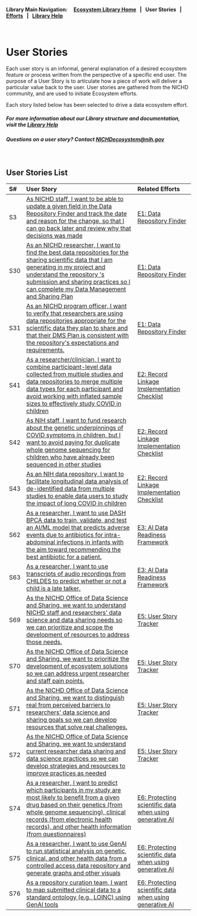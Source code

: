 #### Library Main Navigation: &nbsp; &nbsp;  <b> [Ecosystem Library Home](https://github.com/NIH-NICHD-Ecosystem) </b> &nbsp; | &nbsp; User Stories &nbsp; | &nbsp; [Efforts](https://github.com/NIH-NICHD-Ecosystem/Efforts/blob/main/README.md) &nbsp; | &nbsp; [Library Help](https://github.com/NIH-NICHD-Ecosystem/LibraryHelp/blob/main/README.md)

</br>

# User Stories
Each user story is an informal, general explanation of a desired ecosystem feature or process written from the perspective of a specific end user. The purpose of a User Story is to articulate how a piece of work will deliver a particular value back to the user. User stories are gathered from the NICHD community, and are used to initiate Ecosystem efforts. 

Each story listed below has been selected to drive a data ecosystem effort. 

##### For more information about our Library structure and documentation, visit the [Library Help](https://github.com/NIH-NICHD-Ecosystem/LibraryHelp/blob/main/README.md) 
##### Questions on a user story? Contact [NICHDecosystem@nih.gov](mailto:NICHDecosystem@nih.gov?subject=Ecosystem_Library)


</br>


## User Stories List
| S# | User Story | Related Efforts
| :------------ | :-------------  | :------------- |
|S3 | [ As NICHD staff, I want to be able to update a given field in the Data Repository Finder and track the date and reason for  the change, so that I can go back later and review why that decisions was made ](https://github.com/NIH-NICHD-Ecosystem/UserStories/blob/main/stories/storyID-3.md)  | [E1: Data Repository Finder](https://github.com/NIH-NICHD-Ecosystem/E1_Data-Repository-Finder/blob/main/README.md)|
|S30 | [As an NICHD researcher, I want to find the best data repositories for the sharing scientific data that I am generating in my project and understand the repository 's submission and sharing practices so  I can complete my Data Management and Sharing Plan](https://github.com/NIH-NICHD-Ecosystem/UserStories/blob/main/stories/storyID-30.md)  | [E1: Data Repository Finder](https://github.com/NIH-NICHD-Ecosystem/E1_Data-Repository-Finder/blob/main/README.md) |
|S31 | [As an NICHD program officer, I want to verify that researchers are using data repositories appropriate for the scientific data they plan to share and that their DMS Plan is consistent with the repository's expectations and requirements.](https://github.com/NIH-NICHD-Ecosystem/UserStories/blob/main/stories/storyID-31.md)  | [E1: Data Repository Finder](https://github.com/NIH-NICHD-Ecosystem/E1_Data-Repository-Finder/blob/main/README.md) |
|S41 | [As a researcher/clinician, I want to combine participant-level data collected from multiple studies and data repositories to merge multiple data types for each participant and avoid working with inflated sample sizes to effectively study COVID in children](https://github.com/NIH-NICHD-Ecosystem/UserStories/blob/main/stories/storyID-41.md)  | [E2: Record Linkage Implementation Checklist](https://github.com/NIH-NICHD-Ecosystem/E2_Record-Linkage-Implementation-Checklist/blob/main/README.md) |  |
|S42 | [As NIH staff, I want to fund research about the genetic underpinnings of COVID symptoms in children, but I want to avoid paying for duplicate whole genome sequencing for children who have already been sequenced in other studies](https://github.com/NIH-NICHD-Ecosystem/UserStories/blob/main/stories/storyID-42.md)  | [E2: Record Linkage Implementation Checklist](https://github.com/NIH-NICHD-Ecosystem/E2_Record-Linkage-Implementation-Checklist/blob/main/README.md) |  |
|S43 | [As an NIH data repository, I want to facilitate longitudinal data analysis of de-identified data from multiple studies to enable data users to study the impact of long COVID in children](https://github.com/NIH-NICHD-Ecosystem/UserStories/blob/main/stories/storyID-43.md)  | [E2: Record Linkage Implementation Checklist](https://github.com/NIH-NICHD-Ecosystem/E2_Record-Linkage-Implementation-Checklist/blob/main/README.md) |  |
|S62 | [As a researcher, I want to use DASH BPCA data to train, validate, and test an AI/ML model that predicts adverse events due to antibiotics for intra-abdominal infections in infants with the aim toward recommending the best antibiotic for a patient.](https://github.com/NIH-NICHD-Ecosystem/UserStories/blob/main/stories/storyID-62.md)  | [E3: AI Data Readiness Framework](https://github.com/NIH-NICHD-Ecosystem/AI-Data-Readiness-Framework/blob/main/README.md) |  |
|S63 | [As a researcher, I want to use transcripts of audio recordings from CHILDES to predict whether or not a child is a late talker.](https://github.com/NIH-NICHD-Ecosystem/UserStories/blob/main/stories/storyID-63.md)  | [E3: AI Data Readiness Framework](https://github.com/NIH-NICHD-Ecosystem/AI-Data-Readiness-Framework/blob/main/README.md) |  |
|S69 | [As the NICHD Office of Data Science and Sharing, we want to understand NICHD staff and researchers' data science and data sharing needs so we can prioritize and scope the development of resources to address those needs.](https://github.com/NIH-NICHD-Ecosystem/UserStories/blob/main/stories/storyID-69.md)  | [E5: User Story Tracker](https://github.com/NIH-NICHD-Ecosystem/E5-User-Story-Tracker) |  |
|S70 | [As the NICHD Office of Data Science and Sharing, we want to prioritize the development of ecosystem solutions so we can address urgent researcher and staff pain points.](https://github.com/NIH-NICHD-Ecosystem/UserStories/blob/main/stories/storyID-70.md)  | [E5: User Story Tracker](https://github.com/NIH-NICHD-Ecosystem/E5-User-Story-Tracker) |  |
|S71 | [As the NICHD Office of Data Science and Sharing, we want to distinguish real from perceived barriers to researchers' data science and sharing goals so we can develop resources that solve real challenges.](https://github.com/NIH-NICHD-Ecosystem/UserStories/blob/main/stories/storyID-71.md)  | [E5: User Story Tracker](https://github.com/NIH-NICHD-Ecosystem/E5-User-Story-Tracker) |  |
|S72 | [As the NICHD Office of Data Science and Sharing, we want to understand current researcher data sharing and data science practices so we can develop strategies and resources to improve practices as needed](https://github.com/NIH-NICHD-Ecosystem/UserStories/blob/main/stories/storyID-72.md)  | [E5: User Story Tracker](https://github.com/NIH-NICHD-Ecosystem/E5-User-Story-Tracker) |  |
|S74 | [As a researcher, I want to predict which participants in my study are most likely to benefit from a given drug based on their genetics (from whole genome sequencing), clinical records (from electronic health records), and other health information (from questionnaires)](https://github.com/NIH-NICHD-Ecosystem/UserStories/blob/main/stories/storyID-74.md)  | [E6: Protecting scientific data when using generative AI](https://github.com/NIH-NICHD-Ecosystem/E5-User-Story-Tracker) |  |
|S75 | [As a researcher, I want to use GenAI to run statistical analysis on genetic, clinical, and other health data from a controlled access data repository and generate graphs and other visuals ](https://github.com/NIH-NICHD-Ecosystem/UserStories/blob/main/stories/storyID-75.md)  | [E6: Protecting scientific data when using generative AI](https://github.com/NIH-NICHD-Ecosystem/E5-User-Story-Tracker) |  |
|S76 | [As a repository curation team, I want to map submitted clinical data to a standard ontology (e.g., LOINC) using GenAI tools ](https://github.com/NIH-NICHD-Ecosystem/UserStories/blob/main/stories/storyID-76.md)  | [E6: Protecting scientific data when using generative AI](https://github.com/NIH-NICHD-Ecosystem/E5-User-Story-Tracker) |  |

</br>
